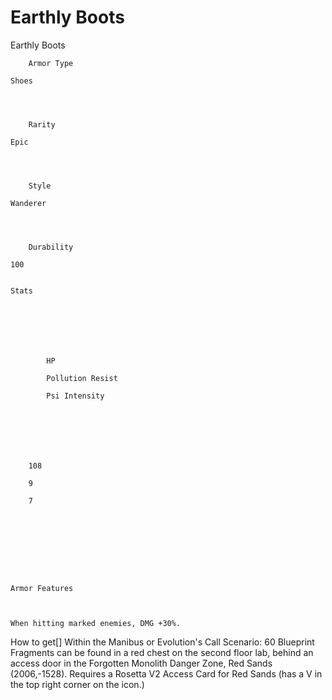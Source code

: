 # Earthly Boots

Earthly Boots


	
		Armor Type
	
	Shoes



	
		Rarity
	
	Epic



	
		Style
	
	Wanderer



	
		Durability
	
	100


	Stats

	
	
	
	
		
		
			HP
		
			Pollution Resist
		
			Psi Intensity
		
		
	
	
	
	
	
		108
	
		9
	
		7
	
	
	






	Armor Features


	
	When hitting marked enemies, DMG +30%.







How to get[]
Within the Manibus or Evolution's Call  Scenario: 60 Blueprint Fragments can be found in a red chest on the second floor lab, behind an access door in the Forgotten Monolith Danger Zone, Red Sands (2006,-1528). Requires a Rosetta V2 Access Card for Red Sands (has a V in the top right corner on the icon.)
